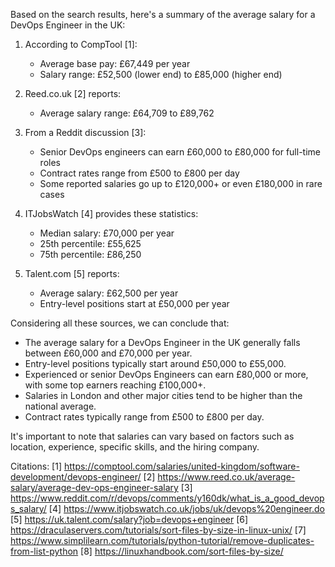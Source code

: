 Based on the search results, here's a summary of the average salary for a DevOps Engineer in the UK:

1. According to CompTool [1]:
   - Average base pay: £67,449 per year
   - Salary range: £52,500 (lower end) to £85,000 (higher end)

2. Reed.co.uk [2] reports:
   - Average salary range: £64,709 to £89,762

3. From a Reddit discussion [3]:
   - Senior DevOps engineers can earn £60,000 to £80,000 for full-time roles
   - Contract rates range from £500 to £800 per day
   - Some reported salaries go up to £120,000+ or even £180,000 in rare cases

4. ITJobsWatch [4] provides these statistics:
   - Median salary: £70,000 per year
   - 25th percentile: £55,625
   - 75th percentile: £86,250

5. Talent.com [5] reports:
   - Average salary: £62,500 per year
   - Entry-level positions start at £50,000 per year

Considering all these sources, we can conclude that:

- The average salary for a DevOps Engineer in the UK generally falls between £60,000 and £70,000 per year.
- Entry-level positions typically start around £50,000 to £55,000.
- Experienced or senior DevOps Engineers can earn £80,000 or more, with some top earners reaching £100,000+.
- Salaries in London and other major cities tend to be higher than the national average.
- Contract rates typically range from £500 to £800 per day.

It's important to note that salaries can vary based on factors such as location, experience, specific skills, and the hiring company.

Citations:
[1] https://comptool.com/salaries/united-kingdom/software-development/devops-engineer/
[2] https://www.reed.co.uk/average-salary/average-dev-ops-engineer-salary
[3] https://www.reddit.com/r/devops/comments/y160dk/what_is_a_good_devops_salary/
[4] https://www.itjobswatch.co.uk/jobs/uk/devops%20engineer.do
[5] https://uk.talent.com/salary?job=devops+engineer
[6] https://draculaservers.com/tutorials/sort-files-by-size-in-linux-unix/
[7] https://www.simplilearn.com/tutorials/python-tutorial/remove-duplicates-from-list-python
[8] https://linuxhandbook.com/sort-files-by-size/
